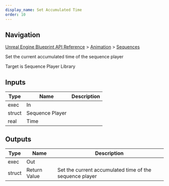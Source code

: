 ```yaml
---
display_name: Set Accumulated Time
order: 10
---
```

## Navigation

[Unreal Engine Blueprint API Reference](https://dev.epicgames.com/documentation/en-us/unreal-engine/BlueprintAPI) > [Animation](https://dev.epicgames.com/documentation/en-us/unreal-engine/BlueprintAPI/Animation) > [Sequences](https://dev.epicgames.com/documentation/en-us/unreal-engine/BlueprintAPI/Animation/Sequences)

Set the current accumulated time of the sequence player

Target is Sequence Player Library

## Inputs

| Type | Name | Description |
| --- | --- | --- |
| exec | In |  |
| struct | Sequence Player |  |
| real | Time |  |

## Outputs

| Type | Name | Description |
| --- | --- | --- |
| exec | Out |  |
| struct | Return Value | Set the current accumulated time of the sequence player |
